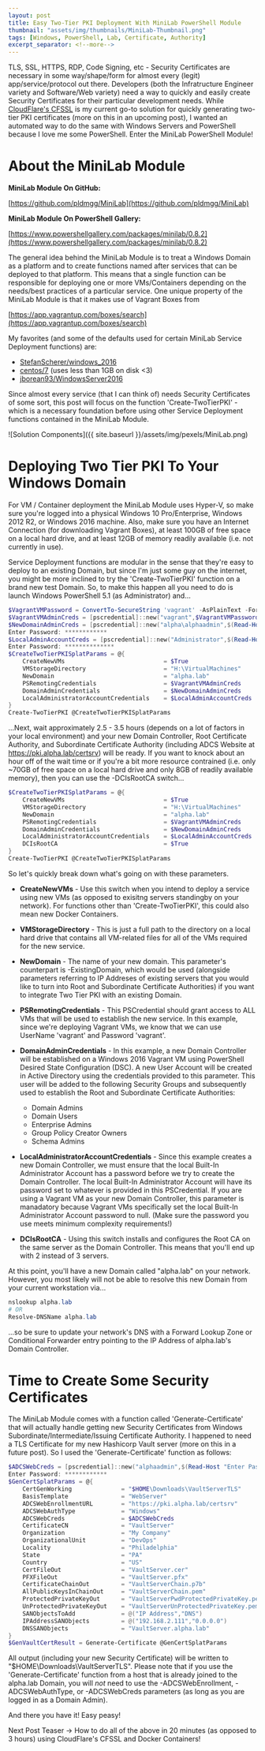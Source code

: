 ```yaml
---
layout: post
title: Easy Two-Tier PKI Deployment With MiniLab PowerShell Module
thumbnail: "assets/img/thumbnails/MiniLab-Thumbnail.png"
tags: [Windows, PowerShell, Lab, Certificate, Authority]
excerpt_separator: <!--more-->
---
```


TLS, SSL, HTTPS, RDP, Code Signing, etc - Security Certificates are necessary in some way/shape/form for almost every (legit) app/service/protocol out there. Developers (both the Infratructure Engineer variety and Software/Web variety) need a way to quickly and easily create Security Certificates for their particular development needs. While [CloudFlare's CFSSL](https://github.com/cloudflare/cfssl) is my current go-to solution for quickly generating two-tier PKI certificates (more on this in an upcoming post), I wanted an automated way to do the same with Windows Servers and PowerShell because I love me some PowerShell. Enter the MiniLab PowerShell Module!
<!--more-->

# About the MiniLab Module

**MiniLab Module On GitHub:**

[https://github.com/pldmgg/MiniLab](https://github.com/pldmgg/MiniLab)

**MiniLab Module On PowerShell Gallery:**

[https://www.powershellgallery.com/packages/minilab/0.8.2](https://www.powershellgallery.com/packages/minilab/0.8.2)

The general idea behind the MiniLab Module is to treat a Windows Domain as a platform and to create functions named after services that can be deployed to that platform. This means that a single function can be responsible for deploying one or more VMs/Containers depending on the needs/best practices of a particular service. One unique property of the MiniLab Module is that it makes use of Vagrant Boxes from

[https://app.vagrantup.com/boxes/search](https://app.vagrantup.com/boxes/search)

My favorites (and some of the defaults used for certain MiniLab Service Deployment functions) are:

- [StefanScherer/windows_2016](https://app.vagrantup.com/StefanScherer/boxes/windows_2016)
- [centos/7](https://app.vagrantup.com/centos/boxes/7) (uses less than 1GB on disk <3)
- [jborean93/WindowsServer2016](https://app.vagrantup.com/jborean93/boxes/WindowsServer2016)

Since almost every service (that I can think of) needs Security Certificates of some sort, this post will focus on the function 'Create-TwoTierPKI' - which is a necessary foundation before using other Service Deployment functions contained in the MiniLab Module.

![Solution Components]({{ site.baseurl }}/assets/img/pexels/MiniLab.png)

# Deploying Two Tier PKI To Your Windows Domain

For VM / Container deployment the MiniLab Module uses Hyper-V, so make sure you're logged into a physical Windows 10 Pro/Enterprise, Windows 2012 R2, or Windows 2016 machine. Also, make sure you have an Internet Connection (for downloading Vagrant Boxes), at least 100GB of free space on a local hard drive, and at least 12GB of memory readily available (i.e. not currently in use).

Service Deployment functions are modular in the sense that they're easy to deploy to an existing Domain, but since I'm just some guy on the internet, you might be more inclined to try the 'Create-TwoTierPKI' function on a brand new test Domain. So, to make this happen all you need to do is launch Windows PowerShell 5.1 (as Administrator) and... 

```powershell
$VagrantVMPassword = ConvertTo-SecureString 'vagrant' -AsPlainText -Force
$VagrantVMAdminCreds = [pscredential]::new("vagrant",$VagrantVMPassword)
$NewDomainAdminCreds = [pscredential]::new("alpha\alphaadmin",$(Read-Host 'Enter Password' -AsSecureString))
Enter Password: ************
$LocalAdminAccountCreds = [pscredential]::new("Administrator",$(Read-Host 'Enter Password' -AsSecureString))
Enter Password: **************
$CreateTwoTierPKISplatParams = @{
    CreateNewVMs                            = $True
    VMStorageDirectory                      = "H:\VirtualMachines"
    NewDomain                               = "alpha.lab"
    PSRemotingCredentials                   = $VagrantVMAdminCreds
    DomainAdminCredentials                  = $NewDomainAdminCreds
    LocalAdministratorAccountCredentials    = $LocalAdminAccountCreds
}
Create-TwoTierPKI @CreateTwoTierPKISplatParams
```

...Next, wait approximately 2.5 - 3.5 hours (depends on a lot of factors in your local environment) and your new Domain Controller, Root Certificate Authority, and Subordinate Certificate Authority (including ADCS Website at https://pki.alpha.lab/certsrv) will be ready. If you want to knock about an hour off of the wait time or if you're a bit more resource contrained (i.e. only ~70GB of free space on a local hard drive and only 8GB of readily available memory), then you can use the -DCIsRootCA switch...

```powershell
$CreateTwoTierPKISplatParams = @{
    CreateNewVMs                            = $True
    VMStorageDirectory                      = "H:\VirtualMachines"
    NewDomain                               = "alpha.lab"
    PSRemotingCredentials                   = $VagrantVMAdminCreds
    DomainAdminCredentials                  = $NewDomainAdminCreds
    LocalAdministratorAccountCredentials    = $LocalAdminAccountCreds
    DCIsRootCA                              = $True
}
Create-TwoTierPKI @CreateTwoTierPKISplatParams
```

So let's quickly break down what's going on with these parameters.

* **CreateNewVMs** - Use this switch when you intend to deploy a service using new VMs (as opposed to exisitng servers standingby on your network). For functions other than 'Create-TwoTierPKI', this could also mean new Docker Containers.


* **VMStorageDirectory** - This is just a full path to the directory on a local hard drive that contains all VM-related files for all of the VMs required for the new service.

* **NewDomain** - The name of your new domain. This parameter's counterpart is -ExistingDomain, which would be used (alongside parameters referring to IP Addreses of existing servers that you would like to turn into Root and Subordinate Certificate Authorities) if you want to integrate Two Tier PKI with an existing Domain.


* **PSRemotingCredentials** - This PSCredential should grant access to ALL VMs that will be used to establish the new service. In this example, since we're deploying Vagrant VMs, we know that we can use UserName 'vagrant' and Password 'vagrant'.


* **DomainAdminCredentials** - In this example, a new Domain Controller will be established on a Windows 2016 Vagrant VM using PowerShell Desired State Configuration (DSC). A new User Account will be created in Active Directory using the credentials provided to this parameter. This user will be added to the following Security Groups and subsequently used to establish the Root and Subordinate Certificate Authorities:
    - Domain Admins
    - Domain Users
    - Enterprise Admins
    - Group Policy Creator Owners
    - Schema Admins


* **LocalAdministratorAccountCredentials** - Since this example creates a new Domain Controller, we must ensure that the local Built-In Administrator Account has a password before we try to create the Domain Controller. The local Built-In Administrator Account will have its password set to whatever is provided in this PSCredential. If you are using a Vagrant VM as your new Domain Controller, this parameter is manadatory because Vagrant VMs specifically set the local Built-In Administrator Account password to null. (Make sure the password you use meets minimum complexity requirements!)

* **DCIsRootCA** - Using this switch installs and configures the Root CA on the same server as the Domain Controller. This means that you'll end up with 2 instead of 3 servers.

At this point, you'll have a new Domain called "alpha.lab" on your network. However, you most likely will not be able to resolve this new Domain from your current workstation via...

```powershell
nslookup alpha.lab
# OR
Resolve-DNSName alpha.lab
```

...so be sure to update your network's DNS with a Forward Lookup Zone or Conditional Forwarder entry pointing to the IP Address of alpha.lab's Domain Controller.

# Time to Create Some Security Certificates

The MiniLab Module comes with a function called 'Generate-Certificate' that will actually handle getting new Security Certificates from Windows Subordinate/Intermediate/Issuing Certificate Authority. I happened to need a TLS Certificate for my new Hashicorp Vault server (more on this in a future post). So I used the 'Generate-Certificate' function as follows:

```powershell
$ADCSWebCreds = [pscredential]::new("alphaadmin",$(Read-Host "Enter Password" -AsSecureString))
Enter Password: ************
$GenCertSplatParams = @{
    CertGenWorking              = "$HOME\Downloads\VaultServerTLS"
    BasisTemplate               = "WebServer"
    ADCSWebEnrollmentURL        = "https://pki.alpha.lab/certsrv"
    ADCSWebAuthType             = "Windows"
    ADCSWebCreds                = $ADCSWebCreds
    CertificateCN               = "VaultServer"
    Organization                = "My Company"
    OrganizationalUnit          = "DevOps"
    Locality                    = "Philadelphia"
    State                       = "PA"
    Country                     = "US"
    CertFileOut                 = "VaultServer.cer"
    PFXFileOut                  = "VaultServer.pfx"
    CertificateChainOut         = "VaultServerChain.p7b"
    AllPublicKeysInChainOut     = "VaultServerChain.pem"
    ProtectedPrivateKeyOut      = "VaultServerPwdProtectedPrivateKey.pem"
    UnProtectedPrivateKeyOut    = "VaultServerUnProtectedPrivateKey.pem"
    SANObjectsToAdd             = @("IP Address","DNS")
    IPAddressSANObjects         = @("192.168.2.111","0.0.0.0")
    DNSSANObjects               = "VaultServer.alpha.lab"
}
$GenVaultCertResult = Generate-Certificate @GenCertSplatParams
```

All output (including your new Security Certificate) will be written to "$HOME\Downloads\VaultServerTLS". Please note that if you use the 'Generate-Certificate' function from a host that is already joined to the alpha.lab Domain, you will *not* need to use the -ADCSWebEnrollment, -ADCSWebAuthType, or -ADCSWebCreds parameters (as long as you are logged in as a Domain Admin).

And there you have it! Easy peasy!

Next Post Teaser -> How to do all of the above in 20 minutes (as opposed to 3 hours) using CloudFlare's CFSSL and Docker Containers!